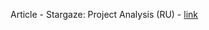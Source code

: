 Article - Stargaze: Project Analysis (RU) - [link](https://life-and-crypto.gitbook.io/life-and-crypto/vse-o-stargaze/stargaze-razbor-proekta)
